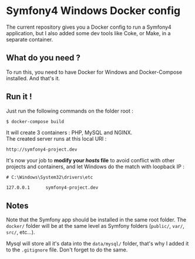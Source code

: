 # Symfony4 Windows Docker config

The current repository gives you a Docker config to run a Symfony4 application, 
but I also added some dev tools like Coke, or Make, in a separate container.

## What do you need ?
To run this, you need to have Docker for Windows and Docker-Compose installed.
And that's it.

## Run it !
Just run the following commands on the folder root :
```bash
$ docker-compose build
```

It will create 3 containers : PHP, MySQL and NGINX.  
The created server runs at this local URI : 
```
http://symfony4-project.dev
```
It's now your job to **modify your _hosts_ file** to avoid conflict with other projects
and containers, and let Windows do the match with loopback IP : 
```shell
# C:\Windows\System32\drivers\etc
 
127.0.0.1      symfony4-project.dev
```


## Notes

Note that the Symfony app should be installed in the same root folder. The `docker/` 
folder will be at the same level as Symfony folders (`public/`, `var/`, `src/`, etc...).
  
Mysql will store all it's data into the `data/mysql/` folder, that's why I 
added it to the `.gitignore` file. Don't forget to do the same.